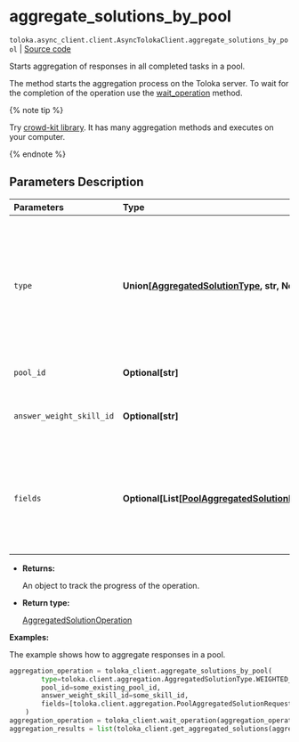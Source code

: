 # aggregate_solutions_by_pool
`toloka.async_client.client.AsyncTolokaClient.aggregate_solutions_by_pool` | [Source code](https://github.com/Toloka/toloka-kit/blob/v1.2.0/src/client/__init__.py#L0)

Starts aggregation of responses in all completed tasks in a pool.


The method starts the aggregation process on the Toloka server. To wait for the completion of the operation use the [wait_operation](toloka.client.TolokaClient.wait_operation.md) method.

{% note tip %}

Try [crowd-kit library](https://toloka.ai/en/docs/crowd-kit). It has many aggregation methods and executes on your computer.

{% endnote %}

## Parameters Description

| Parameters | Type | Description |
| :----------| :----| :-----------|
`type`|**Union\[[AggregatedSolutionType](toloka.client.aggregation.AggregatedSolutionType.md), str, None\]**|<p>Aggregation model:</p> <ul> <li>`WEIGHTED_DYNAMIC_OVERLAP` — [Aggregation](https://toloka.ai/en/docs/guide/concepts/result-aggregation#aggr-by-skill) based on Tolokers&#x27; skill in a pool with a dynamic overlap.</li> <li>`DAWID_SKENE` — [Dawid-Skene aggregation model](https://toloka.ai/en/docs/guide/concepts/result-aggregation#dawid-skene). It is used in pools without a dynamic overlap.</li> </ul>
`pool_id`|**Optional\[str\]**|<p>The ID of the pool.</p>
`answer_weight_skill_id`|**Optional\[str\]**|<p>The ID of the skill that determines the weight of the Toloker&#x27;s responses.</p>
`fields`|**Optional\[List\[[PoolAggregatedSolutionRequest.Field](toloka.client.aggregation.PoolAggregatedSolutionRequest.Field.md)\]\]**|<p>Output data fields to aggregate. For the best results, each of these fields should have limited number of response options. If the `DAWID_SKENE` aggregation type is selected, you can only specify one value.</p>

* **Returns:**

  An object to track the progress of the operation.

* **Return type:**

  [AggregatedSolutionOperation](toloka.client.operations.AggregatedSolutionOperation.md)

**Examples:**

The example shows how to aggregate responses in a pool.

```python
aggregation_operation = toloka_client.aggregate_solutions_by_pool(
        type=toloka.client.aggregation.AggregatedSolutionType.WEIGHTED_DYNAMIC_OVERLAP,
        pool_id=some_existing_pool_id,
        answer_weight_skill_id=some_skill_id,
        fields=[toloka.client.aggregation.PoolAggregatedSolutionRequest.Field(name='result')]
    )
aggregation_operation = toloka_client.wait_operation(aggregation_operation)
aggregation_results = list(toloka_client.get_aggregated_solutions(aggregation_operation.id))
```
